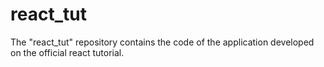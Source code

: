 # react_tut
The "react_tut" repository contains the code of the application developed on the official react tutorial.
